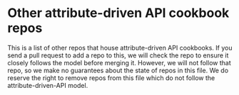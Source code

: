 Other attribute-driven API cookbook repos
=========================================

This is a list of other repos that house attribute-driven API cookbooks. If you
send a pull request to add a repo to this, we will check the repo to ensure it
closely follows the model before merging it. However, we will not follow that
repo, so we make no guarantees about the state of repos in this file. We do
reserve the right to remove repos from this file which do not follow the
attribute-driven-API model.
